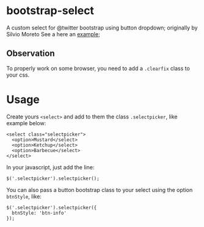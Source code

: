 bootstrap-select
================

A custom select for @twitter bootstrap using button dropdown; originally by Silvio Moreto
See a here an [example](http://silviomoreto.github.com/bootstrap-select/);

## Observation

To properly work on some browser, you need to add a `.clearfix` class to your css.

# Usage

Create yours `<select>` and add to them the class `.selectpicker`, like example below:

    <select class="selectpicker">
      <option>Mustard</select>
      <option>Ketchup</select>
      <option>Barbecue</select>
    </select>
    
In your javascript, just add the line:

    $('.selectpicker').selectpicker();
    
You can also pass a button bootstrap class to your select using the option `btnStyle`, like:

    $('.selectpicker').selectpicker({
      btnStyle: 'btn-info'
    });